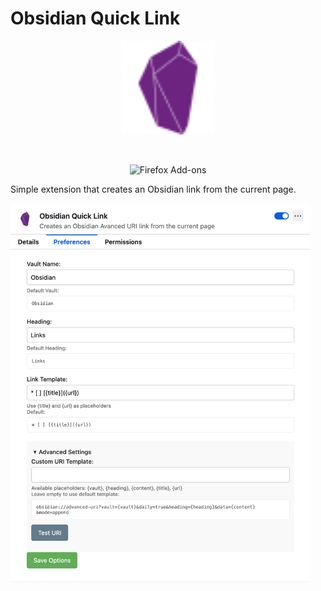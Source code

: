 # Obsidian Quick Link

<p align="center"><a href="https://addons.mozilla.org/en-US/firefox/addon/obsidian-quick-link/" target="_blank" rel="noreferrer noopener"><img width="150" alt="obsidian" src="icons/obsidian.svg"></a></p>

<br>
<p align="center"><img alt="Firefox Add-ons" src="https://img.shields.io/badge/Firefox-141e24.svg?&style=for-the-badge&logo=firefox-browser&logoColor=white"><br>

Simple extension that creates an Obsidian link from the current page.

<img src="screenshots/image.png" alt="drawing" width="480"/>
